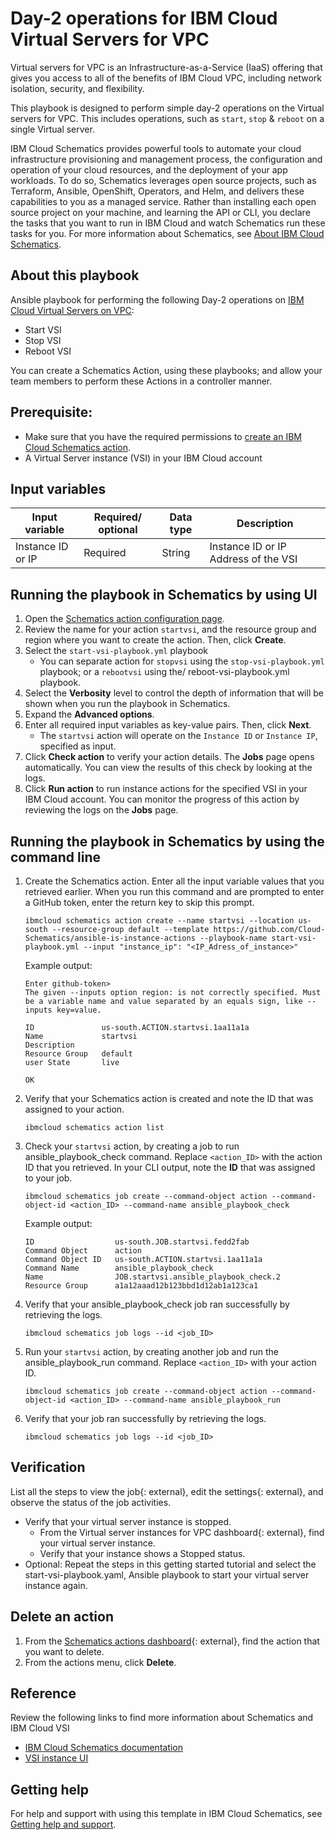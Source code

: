 # Day-2 operations for IBM Cloud Virtual Servers for VPC

Virtual servers for VPC is an Infrastructure-as-a-Service (IaaS) offering that gives you access to all of the benefits of IBM Cloud VPC, including network isolation, security, and flexibility. 

This playbook is designed to perform simple day-2 operations on the Virtual servers for VPC.  This includes operations, such as `start`, `stop` & `reboot` on a single Virtual server.

IBM Cloud Schematics provides powerful tools to automate your cloud infrastructure provisioning and management process, the configuration and operation of your cloud resources, and the deployment of your app workloads.  To do so, Schematics leverages open source projects, such as Terraform, Ansible, OpenShift, Operators, and Helm, and delivers these capabilities to you as a managed service. Rather than installing each open source project on your machine, and learning the API or CLI, you declare the tasks that you want to run in IBM Cloud and watch Schematics run these tasks for you. For more information about Schematics, see [About IBM Cloud Schematics](https://cloud.ibm.com/docs/schematics?topic=schematics-about-schematics).

## About this playbook

Ansible playbook for performing the following Day-2 operations on [IBM Cloud Virtual Servers on VPC](https://cloud.ibm.com/docs/vpc?topic=vpc-about-advanced-virtual-servers):
* Start VSI
* Stop VSI
* Reboot VSI

You can create a Schematics Action, using these playbooks; and allow your team members to perform these Actions in a controller manner.

## Prerequisite:
- Make sure that you have the required permissions to [create an IBM Cloud Schematics action](https://cloud.ibm.com/docs/schematics?topic=schematics-access).
- A Virtual Server instance (VSI) in your IBM Cloud account

## Input variables

|Input variable|Required/ optional|Data type|Description|
|--|--|--|--|
|Instance ID or IP|Required|String|Instance ID or IP Address of the VSI|

## Running the playbook in Schematics by using UI

1. Open the [Schematics action configuration page](https://cloud.ibm.com/schematics/actions/create?name=is_actions&url=https://github.com/Cloud-Schematics/ansible-is-instance-actions).
2. Review the name for your action `startvsi`, and the resource group and region where you want to create the action. Then, click **Create**.
3. Select the `start-vsi-playbook.yml` playbook
   * You can separate action for `stopvsi` using the `stop-vsi-playbook.yml` playbook; or a `rebootvsi` using the/ reboot-vsi-playbook.yml playbook.
4. Select the **Verbosity** level to control the depth of information that will be shown when you run the playbook in Schematics.
5. Expand the **Advanced options**.
6. Enter all required input variables as key-value pairs. Then, click **Next**.
   * The `startvsi` action will operate on the `Instance ID` or `Instance IP`, specified as input.
7. Click **Check action** to verify your action details. The **Jobs** page opens automatically. You can view the results of this check by looking at the logs.
8. Click **Run action** to run instance actions for the specified VSI in your IBM Cloud account. You can monitor the progress of this action by reviewing the logs on the **Jobs** page.

## Running the playbook in Schematics by using the command line

1. Create the Schematics action. Enter all the input variable values that you retrieved earlier. When you run this command and are prompted to enter a GitHub token, enter the return key to skip this prompt.
   ```
   ibmcloud schematics action create --name startvsi --location us-south --resource-group default --template https://github.com/Cloud-Schematics/ansible-is-instance-actions --playbook-name start-vsi-playbook.yml --input "instance_ip": "<IP_Adress_of_instance>"
   ```

   Example output:
   ```
   Enter github-token>
   The given --inputs option region: is not correctly specified. Must be a variable name and value separated by an equals sign, like --inputs key=value.

   ID               us-south.ACTION.startvsi.1aa11a1a
   Name             startvsi
   Description
   Resource Group   default
   user State       live

   OK
   ```

2. Verify that your Schematics action is created and note the ID that was assigned to your action.
   ```
   ibmcloud schematics action list
   ```

3. Check your `startvsi` action, by creating a job to run ansible_playbook_check command. Replace `<action_ID>` with the action ID that you retrieved. In your CLI output, note the **ID** that was assigned to your job.
   ```
   ibmcloud schematics job create --command-object action --command-object-id <action_ID> --command-name ansible_playbook_check
   ```

   Example output:
   ```
   ID                  us-south.JOB.startvsi.fedd2fab
   Command Object      action
   Command Object ID   us-south.ACTION.startvsi.1aa11a1a
   Command Name        ansible_playbook_check
   Name                JOB.startvsi.ansible_playbook_check.2
   Resource Group      a1a12aaad12b123bbd1d12ab1a123ca1
   ```

4. Verify that your ansible_playbook_check job ran successfully by retrieving the logs.
   ```
   ibmcloud schematics job logs --id <job_ID>
   ```

5. Run your `startvsi` action, by creating another job and run the ansible_playbook_run command. Replace `<action_ID>` with your action ID.
   ```
   ibmcloud schematics job create --command-object action --command-object-id <action_ID> --command-name ansible_playbook_run
   ```

6. Verify that your job ran successfully by retrieving the logs.
   ```
   ibmcloud schematics job logs --id <job_ID>
   ```

## Verification

List all the steps to view the job{: external}, edit the settings{: external}, and observe the status of the job activities.

  - Verify that your virtual server instance is stopped.
      - From the Virtual server instances for VPC dashboard{: external}, find your virtual server instance.
      - Verify that your instance shows a Stopped status.
  - Optional: Repeat the steps in this getting started tutorial and select the start-vsi-playbook.yaml, Ansible playbook to start your virtual server instance again.


## Delete an action

1. From the [Schematics actions dashboard](https://cloud.ibm.com/schematics/actions){: external}, find the action that you want to delete.
2. From the actions menu, click **Delete**.

## Reference

Review the following links to find more information about Schematics and IBM Cloud VSI

- [IBM Cloud Schematics documentation](https://cloud.ibm.com/docs/schematics)
- [VSI instance UI](https://cloud.ibm.com/vpc-ext/compute/vs)

## Getting help

For help and support with using this template in IBM Cloud Schematics, see [Getting help and support](https://cloud.ibm.com/docs/schematics?topic=schematics-schematics-help).
